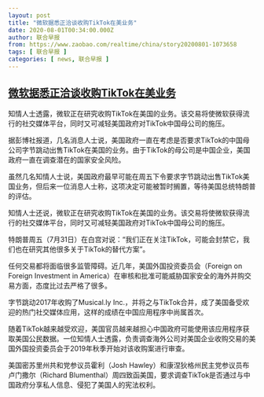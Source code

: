 ```yaml
---
layout: post
title: "微软据悉正洽谈收购TikTok在美业务"
date: 2020-08-01T00:34:00.000Z
author: 联合早报
from: https://www.zaobao.com/realtime/china/story20200801-1073658
tags: [ 联合早报 ]
categories: [ news, 联合早报 ]
---
```

<!--1596242040000-->
[微软据悉正洽谈收购TikTok在美业务](https://www.zaobao.com/realtime/china/story20200801-1073658)
------

<div>
<p>知情人士透露，微软正在研究收购TikTok在美国的业务。该交易将使微软获得流行的社交媒体平台，同时又可减轻美国政府对TikTok中国母公司的施压。</p><p>据彭博社报道，几名消息人士说，美国政府一直在考虑是否要求TikTok的中国母公司字节跳动出售TikTok在美国的业务。由于TikTok的母公司是中国企业，美国政府一直在调查潜在的国家安全风险。</p><p>虽然几名知情人士说，美国政府最早可能在周五下令要求字节跳动出售TikTok美国业务，但后来一位消息人士称，这项决定可能被暂时搁置，等待美国总统特朗普的评估。</p><section id="imu"><div id="dfp-ad-imu1-wrapper" class="dfp-tag-wrapper"><div id="dfp-ad-imu1" class="dfp-tag-wrapper"></div></div></section><p>知情人士还说，微软正在研究收购TikTok在美国的业务。该交易将使微软获得流行的社交媒体平台，同时又可减轻美国政府对TikTok中国母公司的施压。</p><p>特朗普周五（7月31日）在白宫对说：“我们正在关注TikTok，可能会封禁它，我们也在研究其他很多关于TikTok的替代方案”。</p><p>任何交易都将面临很多监管障碍。近几年，美国外国投资委员会（Foreign on Foreign Investment in America）在审核和批准可能威胁国家安全的海外并购交易方面，态度比过去严格了很多。</p><p>字节跳动2017年收购了Musical.ly Inc.，并将之与TikTok合并，成了美国备受欢迎的热门社交媒体应用，这样的成绩在中国应用程序中尚属首次。</p><div id="innity-in-post"></div><div id="dfp-ad-midarticlespecial-wrapper" class="dfp-tag-wrapper"><div id="dfp-ad-midarticlespecial" class="dfp-tag-wrapper"></div></div><p>随着TikTok越来越受欢迎，美国官员越来越担心中国政府可能使用该应用程序获取美国公民数据。一位知情人士透露，负责调查海外公司对美国企业收购交易的美国外国投资委员会于2019年秋季开始对该收购案进行审查。</p><p>美国密苏里州共和党参议员霍利（Josh Hawley）和康涅狄格州民主党参议员布卢门撒尔（Richard Blumenthal）周四致函美国，要求调查TikTok是否通过与中国政府分享私人信息、侵犯了美国人的宪法权利。</p>
</div>
